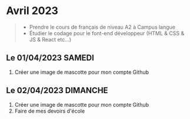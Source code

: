 # Avril 2023
> - Prendre le cours de français de niveau A2 à Campus langue 
> - Étudier le codage pour le font-end développeur (HTML & CSS & JS & React etc...)

## Le 01/04/2023 SAMEDI
1. Créer une image de mascotte pour mon compte Github

## Le 02/04/2023 DIMANCHE
1. Créer une image de mascotte pour mon compte Github
1. Faire de mes devoirs d'école
